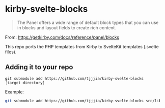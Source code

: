 # kirby-svelte-blocks

> The Panel offers a wide range of default block types that you can use in blocks and layout fields to create rich content.

From: https://getkirby.com/docs/reference/panel/blocks

This repo ports the PHP templates from Kirby to SvelteKit templates (.svelte files).

## Adding it to your repo
`git submodule add https://github.com/tjjjia/kirby-svelte-blocks [target directory]`

Example:
```zsh
git submodule add https://github.com/tjjjia/kirby-svelte-blocks src/lib/kirby-svelte-blocks
```
